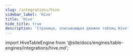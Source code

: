 ```yaml
---
slug: /integrations/hive
sidebar_label: 'Hive'
title: 'Hive'
hide_title: true
description: 'Страница, описывающая движок таблиц Hive'
---
```


import HiveTableEngine from '@site/docs/engines/table-engines/integrations/hive.md';

<HiveTableEngine/>
